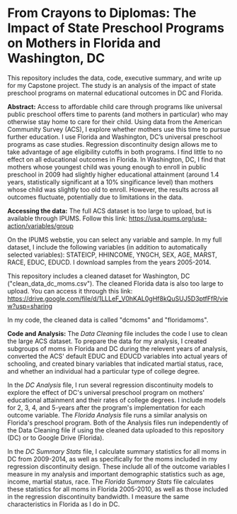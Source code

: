 # From Crayons to Diplomas: The Impact of State Preschool Programs on Mothers in Florida and Washington, DC
This repository includes the data, code, executive summary, and write up for my Capstone project. The study is an analysis of the impact of state preschool programs on maternal educational outcomes in DC and Florida.

**Abstract:** Access to affordable child care through programs like universal public preschool offers time to parents (and mothers in particular) who may otherwise stay home to care for their child. Using data from the American Community Survey (ACS), I explore whether mothers use this time to pursue further education. I use Florida and Washington, DC’s universal preschool programs as case studies. Regression discontinuity design allows me to take advantage of age eligibility cutoffs in both programs. I find little to no effect on all educational outcomes in Florida. In Washington, DC, I find that mothers whose youngest child was young enough to enroll in public preschool in 2009 had slightly higher educational attainment (around 1.4 years, statistically significant at a 10% singificance level) than mothers whose child was slightly too old to enroll. However, the results across all outcomes fluctuate, potentially due to limitations in the data.

**Accessing the data:**
The full ACS dataset is too large to upload, but is available through IPUMS. Follow this link: https://usa.ipums.org/usa-action/variables/group

On the IPUMS webstie, you can select any variable and sample. In my full dataset, I include the following variables (in addition to automatically selected variables): STATEICP, HHINCOME, YNGCH, SEX, AGE, MARST, RACE, EDUC, EDUCD. I download samples from the years 2005-2014.

This repository includes a cleaned dataset for Washington, DC ("clean_data_dc_moms.csv"). The cleaned Florida data is also too large to upload. You can access it through this link: https://drive.google.com/file/d/1LLLeF_V0hKAL0gHf8kQuSUJ5D3ptfFfR/view?usp=sharing

In my code, the cleaned data is called "dcmoms" and "floridamoms".

**Code and Analysis:**
The *Data Cleaning* file includes the code I use to clean the large ACS dataset. To prepare the data for my analysis, I created subgroups of moms in Florida and DC during the relevent years of analysis, converted the ACS' default EDUC and EDUCD variables into actual years of schooling, and created binary variables that indicated martial status, race, and whether an individual had a particular type of college degree.

In the *DC Analysis* file, I run several regression discontinuity models to explore the effect of DC's universal preschool program on mothers' educational attainment and their rates of college degrees. I include models for 2, 3, 4, and 5-years after the program's implementation for each outcome variable. The *Florida Analysis* file runs a similar analysis on Florida's preschool program. Both of the Analysis files run independently of the Data Cleaning file if using the cleaned data uploaded to this repository (DC) or to Google Drive (Florida). 

In the *DC Summary Stats* file, I calculate summary statistics for all moms in DC from 2009-2014, as well as specifically for the moms included in my regression discontinuity design. These include all of the outcome variables I measure in my analysis and important demographic statistics such as age, income, martial status, race. The *Florida Summary Stats* file calculates these statistics for all moms in Florida 2005-2010, as well as those included in the regression discontinuity bandwidth. I measure the same characteristics in Florida as I do in DC.
